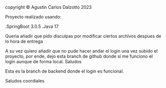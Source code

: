 copyright © Agustin Carlos Dalzotto 2023

Proyecto realizado usando:

.SpringBoot 3.0.5
.Java 17

Queria añadir que pido disculpas por modificar ciertos archivos despues de lo hora de entrega

A su vez quiero añadir que no pude hacer andar el login una vez subido el proyecto, por ende, dejo esta branch de github donde si me funciono el login aunque de forma local. Saludos

Esta es la branch de backend donde el login es funcional.

Saludos coordiales

